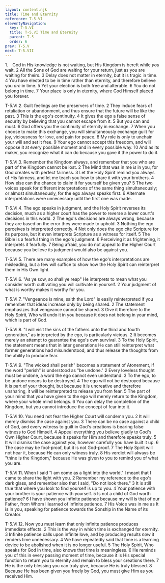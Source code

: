 ```yaml
---
layout: content.njk
title: Time and Eternity
reference: T-5.VI
eleventyNavigation:
  key: T-5.VI
  title: T-5.VI Time and Eternity
  parent: T-5
  order: 6
prev: T-5.V
next: T-5.VII
---
```


1. God in His knowledge is not waiting, but His Kingdom is bereft while *you* wait. 
2 All the Sons of God are waiting for your return, just as you are waiting for theirs. 
3 Delay does not matter in eternity, but it is tragic in time. 
4 You have elected to be in time rather than eternity, and therefore believe you *are* in time. 
5 Yet your election is both free and alterable. 
6 You do not belong in time. 
7 Your place is only in eternity, where God Himself placed you forever.



</p><p>T-5.VI.2. Guilt feelings are the preservers of time. 2 They induce fears of retaliation or abandonment, and thus ensure that the future will be like the past. 3 This is the ego's continuity. 4 It gives the ego a false sense of security by believing that you cannot escape from it. 5 But you can and must. 6 God offers you the continuity of eternity in exchange. 7 When you choose to make this exchange, you will simultaneously exchange guilt for joy, viciousness for love, and pain for peace. 8 My role is only to unchain your will and set it free. 9 Your ego cannot accept this freedom, and will oppose it at every possible moment and in every possible way. 10 And as its maker, you recognize what it can do because you gave it the power to do it.</p><p>T-5.VI.3. Remember the Kingdom always, and remember that you who are part of the Kingdom cannot be lost. 2 The Mind that was in me <i> is </i> in you, for God creates with perfect fairness. 3 Let the Holy Spirit remind you always of His fairness, and let me teach you how to share it with your brothers. 4 How else can the chance to claim it for yourself be given you? 5 The two voices speak for different interpretations of the same thing simultaneously; or almost simultaneously, for the ego always speaks first. 6 Alternate interpretations were unnecessary until the first one was made.</p><p>T-5.VI.4. The ego speaks in judgment, and the Holy Spirit reverses its decision, much as a higher court has the power to reverse a lower court's decisions in this world. 2 The ego's decisions are always wrong, because they are based on the error they were made to uphold. 3 Nothing the ego perceives is interpreted correctly. 4 Not only does the ego cite Scripture for its purpose, but it even interprets Scripture as a witness for itself. 5 The Bible is a fearful thing in the ego's judgment. 6 Perceiving it as frightening, it interprets it fearfully. 7 Being afraid, you do not appeal to the Higher Court because you believe its judgment would also be against you.</p><p>T-5.VI.5. There are many examples of how the ego's interpretations are misleading, but a few will suffice to show how the Holy Spirit can reinterpret them in His Own light.</p><p>T-5.VI.6. "As ye sow, so shall ye reap" He interprets to mean what you consider worth cultivating you will cultivate in yourself. 2 Your judgment of what is worthy makes it worthy for you.</p><p>T-5.VI.7. "Vengeance is mine, saith the Lord" is easily reinterpreted if you remember that ideas increase only by being shared. 2 The statement emphasizes that vengeance cannot be shared. 3 Give it therefore to the Holy Spirit, Who will undo it in you because it does not belong in your mind, which is part of God.</p><p>T-5.VI.8. "I will visit the sins of the fathers unto the third and fourth generation," as interpreted by the ego, is particularly vicious. 2 It becomes merely an attempt to guarantee the ego's own survival. 3 To the Holy Spirit, the statement means that in later generations He can still reinterpret what former generations had misunderstood, and thus release the thoughts from the ability to produce fear.</p><p>T-5.VI.9. "The wicked shall perish" becomes a statement of Atonement, if the word "perish" is understood as "be undone." 2 Every loveless thought must be undone, a word the ego cannot even understand. 3 To the ego, to be undone means to be destroyed. 4 The ego will not be destroyed because it is part of your thought, but because it is uncreative and therefore unsharing, it will be reinterpreted to release you from fear. 5 The part of your mind that you have given to the ego will merely return to the Kingdom, where your whole mind belongs. 6 You can delay the completion of the Kingdom, but you cannot introduce the concept of fear into it.</p><p>T-5.VI.10. You need not fear the Higher Court will condemn you. 2 It will merely dismiss the case against you. 3 There can be no case against a child of God, and every witness to guilt in God's creations is bearing false witness to God Himself. 4 Appeal everything you believe gladly to God's Own Higher Court, because it speaks for Him and therefore speaks truly. 5 It will dismiss the case against you, however carefully you have built it up. 6 The case may be fool-proof, but it is not God-proof. 7 The Holy Spirit will not hear it, because He can only witness truly. 8 His verdict will always be "thine is the Kingdom," because He was given to you to remind you of what you are.</p><p>T-5.VI.11. When I said "I am come as a light into the world," I meant that I came to share the light with you. 2 Remember my reference to the ego's dark glass, and remember also that I said, "Do not look there." 3 It is still true that where you look to find yourself is up to you. 4 Your patience with your brother is your patience with yourself. 5 Is not a child of God worth patience? 6 I have shown you infinite patience because my will is that of our Father, from Whom I learned of infinite patience. 7 His Voice was in me as It is in you, speaking for patience towards the Sonship in the Name of its Creator.</p><p>T-5.VI.12. Now you must learn that only infinite patience produces immediate effects. 2 This is the way in which time is exchanged for eternity. 3 Infinite patience calls upon infinite love, and by producing results <i> now </i> it renders time unnecessary. 4 We have repeatedly said that time is a learning device to be abolished when it is no longer useful. 5 The Holy Spirit, Who speaks for God in time, also knows that time is meaningless. 6 He reminds you of this in every passing moment of time, because it is His special function to return you to eternity and remain to bless your creations there. 7 He is the only blessing you can truly give, because He is truly blessed. 8 Because He has been given you freely by God, you must give Him as you received Him.